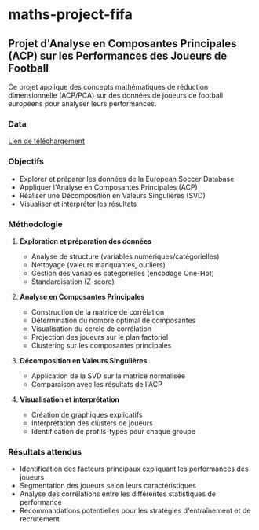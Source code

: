 # maths-project-fifa

## Projet d'Analyse en Composantes Principales (ACP) sur les Performances des Joueurs de Football

Ce projet applique des concepts mathématiques de réduction dimensionnelle (ACP/PCA) sur des données de joueurs de football européens pour analyser leurs performances.

### Data
[Lien de téléchargement](https://www.kaggle.com/datasets/stefanoleone992/fifa-23-complete-player-dataset)

### Objectifs
- Explorer et préparer les données de la European Soccer Database
- Appliquer l'Analyse en Composantes Principales (ACP)
- Réaliser une Décomposition en Valeurs Singulières (SVD)
- Visualiser et interpréter les résultats

### Méthodologie
1. **Exploration et préparation des données**
    - Analyse de structure (variables numériques/catégorielles)
    - Nettoyage (valeurs manquantes, outliers)
    - Gestion des variables catégorielles (encodage One-Hot)
    - Standardisation (Z-score)

2. **Analyse en Composantes Principales**
    - Construction de la matrice de corrélation
    - Détermination du nombre optimal de composantes
    - Visualisation du cercle de corrélation
    - Projection des joueurs sur le plan factoriel
    - Clustering sur les composantes principales

3. **Décomposition en Valeurs Singulières**
    - Application de la SVD sur la matrice normalisée
    - Comparaison avec les résultats de l'ACP

4. **Visualisation et interprétation**
    - Création de graphiques explicatifs
    - Interprétation des clusters de joueurs
    - Identification de profils-types pour chaque groupe

### Résultats attendus
- Identification des facteurs principaux expliquant les performances des joueurs
- Segmentation des joueurs selon leurs caractéristiques
- Analyse des corrélations entre les différentes statistiques de performance
- Recommandations potentielles pour les stratégies d'entraînement et de recrutement
